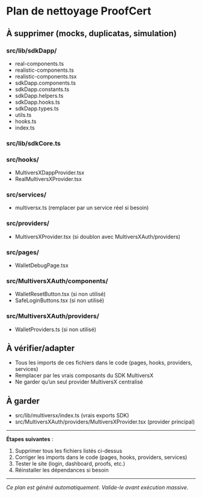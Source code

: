 # Plan de nettoyage ProofCert

## À supprimer (mocks, duplicatas, simulation)

### src/lib/sdkDapp/
- real-components.ts
- realistic-components.ts
- realistic-components.tsx
- sdkDapp.components.ts
- sdkDapp.constants.ts
- sdkDapp.helpers.ts
- sdkDapp.hooks.ts
- sdkDapp.types.ts
- utils.ts
- hooks.ts
- index.ts

### src/lib/sdkCore.ts

### src/hooks/
- MultiversXDappProvider.tsx
- RealMultiversXProvider.tsx

### src/services/
- multiversx.ts (remplacer par un service réel si besoin)

### src/providers/
- MultiversXProvider.tsx (si doublon avec MultiversXAuth/providers)

### src/pages/
- WalletDebugPage.tsx

### src/MultiversXAuth/components/
- WalletResetButton.tsx (si non utilisé)
- SafeLoginButtons.tsx (si non utilisé)

### src/MultiversXAuth/providers/
- WalletProviders.ts (si non utilisé)

## À vérifier/adapter
- Tous les imports de ces fichiers dans le code (pages, hooks, providers, services)
- Remplacer par les vrais composants du SDK MultiversX
- Ne garder qu’un seul provider MultiversX centralisé

## À garder
- src/lib/multiversx/index.ts (vrais exports SDK)
- src/MultiversXAuth/providers/MultiversXProvider.tsx (provider principal)

---

**Étapes suivantes** :
1. Supprimer tous les fichiers listés ci-dessus
2. Corriger les imports dans le code (pages, hooks, providers, services)
3. Tester le site (login, dashboard, proofs, etc.)
4. Réinstaller les dépendances si besoin

---

*Ce plan est généré automatiquement. Valide-le avant exécution massive.*
